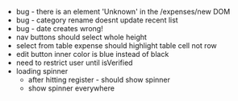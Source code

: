 - bug - there is an element 'Unknown' in the /expenses/new DOM
- bug - category rename doesnt update recent list
- bug - date creates wrong!
- nav buttons should select whole height
- select from table expense should highlight table cell not row
- edit button inner color is blue instead of black
- need to restrict user until isVerified
- loading spinner
  - after hitting register - should show spinner
  - show spinner everywhere